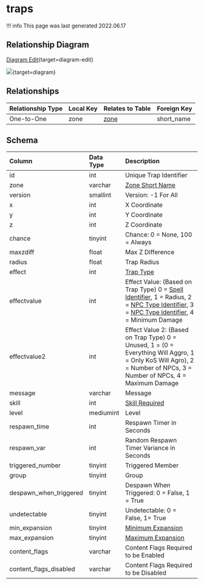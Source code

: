 # traps

!!! info
	This page was last generated 2022.06.17

## Relationship Diagram

[Diagram Edit](https://mermaid.live/edit#eyJjb2RlIjoiZXJEaWFncmFtXG4gICAgdHJhcHMge1xuICAgICAgICB2YXJjaGFyIHpvbmVcbiAgICB9XG4gICAgem9uZSB7XG4gICAgICAgIGludCB6b25laWRudW1iZXJcbiAgICAgICAgIHpvbmVpZHVudW1iZXJcbiAgICAgICAgdmFyY2hhciBzaG9ydF9uYW1lXG4gICAgfVxuICAgIHRyYXBzIHx8LS1veyB6b25lIDogT25lLXRvLU9uZVxuXG4iLCJtZXJtYWlkIjp7InRoZW1lIjoiZGVmYXVsdCJ9LCJ1cGRhdGVFZGl0b3IiOnRydWUsImF1dG9TeW5jIjp0cnVlLCJ1cGRhdGVEaWFncmFtIjp0cnVlfQ==){target=diagram-edit}

[![](https://mermaid.ink/img/eyJjb2RlIjoiZXJEaWFncmFtXG4gICAgdHJhcHMge1xuICAgICAgICB2YXJjaGFyIHpvbmVcbiAgICB9XG4gICAgem9uZSB7XG4gICAgICAgIGludCB6b25laWRudW1iZXJcbiAgICAgICAgIHpvbmVpZHVudW1iZXJcbiAgICAgICAgdmFyY2hhciBzaG9ydF9uYW1lXG4gICAgfVxuICAgIHRyYXBzIHx8LS1veyB6b25lIDogT25lLXRvLU9uZVxuXG4iLCJtZXJtYWlkIjp7InRoZW1lIjoiZGVmYXVsdCJ9LCJ1cGRhdGVFZGl0b3IiOnRydWUsImF1dG9TeW5jIjp0cnVlLCJ1cGRhdGVEaWFncmFtIjp0cnVlfQ==)](https://mermaid.ink/img/eyJjb2RlIjoiZXJEaWFncmFtXG4gICAgdHJhcHMge1xuICAgICAgICB2YXJjaGFyIHpvbmVcbiAgICB9XG4gICAgem9uZSB7XG4gICAgICAgIGludCB6b25laWRudW1iZXJcbiAgICAgICAgIHpvbmVpZHVudW1iZXJcbiAgICAgICAgdmFyY2hhciBzaG9ydF9uYW1lXG4gICAgfVxuICAgIHRyYXBzIHx8LS1veyB6b25lIDogT25lLXRvLU9uZVxuXG4iLCJtZXJtYWlkIjp7InRoZW1lIjoiZGVmYXVsdCJ9LCJ1cGRhdGVFZGl0b3IiOnRydWUsImF1dG9TeW5jIjp0cnVlLCJ1cGRhdGVEaWFncmFtIjp0cnVlfQ==){target=diagram}

## Relationships

| Relationship Type | Local Key | Relates to Table | Foreign Key |
| :--- | :--- | :--- | :--- |
| One-to-One | zone | [zone](../../schema/zone/zone.md) | short_name |


## Schema

| Column | Data Type | Description |
| :--- | :--- | :--- |
| id | int | Unique Trap Identifier |
| zone | varchar | [Zone Short Name](../../../../server/zones/zone-list) |
| version | smallint | Version: -1 For All |
| x | int | X Coordinate |
| y | int | Y Coordinate |
| z | int | Z Coordinate |
| chance | tinyint | Chance: 0 = None, 100 = Always |
| maxzdiff | float | Max Z Difference |
| radius | float | Trap Radius |
| effect | int | [Trap Type](../../../../server/zones/trap-types) |
| effectvalue | int | Effect Value: (Based on Trap Type) 0 = [Spell Identifier](../../schema/spells/spells_new.md), 1 = Radius, 2 = [NPC Type Identifier](../../schema/npcs/npc_types.md), 3 = [NPC Type Identifier](../../schema/npcs/npc_types.md), 4 = Minimum Damage |
| effectvalue2 | int | Effect Value 2: (Based on Trap Type) 0 = Unused, 1 = (0 = Everything Will Aggro, 1 = Only KoS Will Agro), 2 = Number of NPCs, 3 = Number of NPCs, 4 = Maximum Damage |
| message | varchar | Message |
| skill | int | [Skill Required](../../../../server/player/skills) |
| level | mediumint | Level |
| respawn_time | int | Respawn Timer in Seconds |
| respawn_var | int | Random Respawn Timer Variance in Seconds |
| triggered_number | tinyint | Triggered Member |
| group | tinyint | Group |
| despawn_when_triggered | tinyint | Despawn When Triggered: 0 = False, 1 = True |
| undetectable | tinyint | Undetectable: 0 = False, 1= True |
| min_expansion | tinyint | [Minimum Expansion](../../../../server/operation/expansion-list) |
| max_expansion | tinyint | [Maximum Expansion](../../../../server/operation/expansion-list) |
| content_flags | varchar | Content Flags Required to be Enabled |
| content_flags_disabled | varchar | Content Flags Required to be Disabled |

